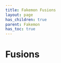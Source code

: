```yaml
---
title: Fakemon Fusions
layout: page
has_children: true
parent: Fakemon
has_toc: true
---
```


# Fusions

